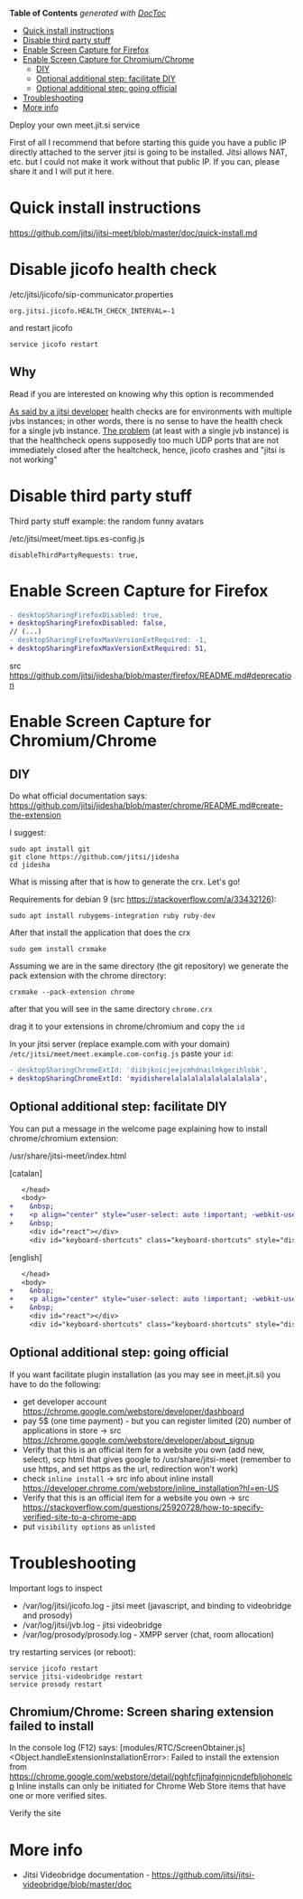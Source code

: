 <!-- START doctoc generated TOC please keep comment here to allow auto update -->
<!-- DON'T EDIT THIS SECTION, INSTEAD RE-RUN doctoc TO UPDATE -->
**Table of Contents**  *generated with [DocToc](https://github.com/thlorenz/doctoc)*

- [Quick install instructions](#quick-install-instructions)
- [Disable third party stuff](#disable-third-party-stuff)
- [Enable Screen Capture for Firefox](#enable-screen-capture-for-firefox)
- [Enable Screen Capture for Chromium/Chrome](#enable-screen-capture-for-chromiumchrome)
  - [DIY](#diy)
  - [Optional additional step: facilitate DIY](#optional-additional-step-facilitate-diy)
  - [Optional additional step: going official](#optional-additional-step-going-official)
- [Troubleshooting](#troubleshooting)
- [More info](#more-info)

<!-- END doctoc generated TOC please keep comment here to allow auto update -->

Deploy your own meet.jit.si service

First of all I recommend that before starting this guide you have a public IP directly attached to the server jitsi is going to be installed. Jitsi allows NAT, etc. but I could not make it work without that public IP. If you can, please share it and I will put it here.

# Quick install instructions

https://github.com/jitsi/jitsi-meet/blob/master/doc/quick-install.md

# Disable jicofo health check

/etc/jitsi/jicofo/sip-communicator.properties

    org.jitsi.jicofo.HEALTH_CHECK_INTERVAL=-1

and restart jicofo

    service jicofo restart

## Why

Read if you are interested on knowing why this option is recommended

[As said by a jitsi developer](https://github.com/jitsi/jitsi-meet/issues/2172#issuecomment-389589242) health checks are for environments with multiple jvbs instances; in other words, there is no sense to have the health check for a single jvb instance. [The problem](https://github.com/jitsi/jitsi-meet/issues/2172) (at least with a single jvb instance) is that the healthcheck opens supposedly too much UDP ports that are not immediately closed after the healtcheck, hence, jicofo crashes and "jitsi is not working"

# Disable third party stuff

Third party stuff example: the random funny avatars

/etc/jitsi/meet/meet.tips.es-config.js

    disableThirdPartyRequests: true,

# Enable Screen Capture for Firefox

```diff
- desktopSharingFirefoxDisabled: true,
+ desktopSharingFirefoxDisabled: false,
// (...)
- desktopSharingFirefoxMaxVersionExtRequired: -1,
+ desktopSharingFirefoxMaxVersionExtRequired: 51,
```

src https://github.com/jitsi/jidesha/blob/master/firefox/README.md#deprecation

# Enable Screen Capture for Chromium/Chrome

## DIY

Do what official documentation says: https://github.com/jitsi/jidesha/blob/master/chrome/README.md#create-the-extension

I suggest:

    sudo apt install git
    git clone https://github.com/jitsi/jidesha
    cd jidesha

What is missing after that is how to generate the crx. Let's go!

Requirements for debian 9 (src https://stackoverflow.com/a/33432126):

    sudo apt install rubygems-integration ruby ruby-dev

After that install the application that does the crx

    sudo gem install crxmake

Assuming we are in the same directory (the git repository) we generate the pack extension with the chrome directory:

    crxmake --pack-extension chrome

after that you will see in the same directory `chrome.crx`

drag it to your extensions in chrome/chromium and copy the `id`

In your jitsi server (replace example.com with your domain) `/etc/jitsi/meet/meet.example.com-config.js` paste your `id`:

```diff
- desktopSharingChromeExtId: 'diibjkoicjeejcmhdnailmkgecihlobk',
+ desktopSharingChromeExtId: 'myidisherelalalalalalalalalalala',
```

## Optional additional step: facilitate DIY

You can put a message in the welcome page explaining how to install chrome/chromium extension:

/usr/share/jitsi-meet/index.html

[catalan]

```diff
   </head>
   <body>
+    &nbsp;
+    <p align="center" style="user-select: auto !important; -webkit-user-select: auto !important;">Si utilitzes Chromium/Chrome cal descarregar un plugin per compartir pantalla <a href="https://meet.guifi.net/chrome.crx" target="_blank" style="user-select: auto !important; -webkit-user-select: auto !important;">aquí</a>. Després ves a <strong style="user-select: auto !important; -webkit-user-select: auto !important;">chrome://extensions</strong> i des d'allà arrastra el addon per instal·lar-lo</p>
+    &nbsp;
     <div id="react"></div>
     <div id="keyboard-shortcuts" class="keyboard-shortcuts" style="display:none;">
```

[english]

```diff
   </head>
   <body>
+    &nbsp;
+    <p align="center" style="user-select: auto !important; -webkit-user-select: auto !important;">If you use Chromium/Chrome you have to download a plugin to share your screen <a href="https://meet.guifi.net/chrome.crx" target="_blank" style="user-select: auto !important; -webkit-user-select: auto !important;">here</a>. After that go to <strong style="user-select: auto !important; -webkit-user-select: auto !important;">chrome://extensions</strong> and drag there the addon to install it</p>
+    &nbsp;
     <div id="react"></div>
     <div id="keyboard-shortcuts" class="keyboard-shortcuts" style="display:none;">
```

## Optional additional step: going official

If you want facilitate plugin installation (as you may see in meet.jit.si) you have to do the following:

- get developer account https://chrome.google.com/webstore/developer/dashboard
- pay 5$ (one time payment) - but you can register limited (20) number of applications in store -> src https://chrome.google.com/webstore/developer/about_signup
- Verify that this is an official item for a website you own (add new, select), scp html that gives google to /usr/share/jitsi-meet (remember to use https, and set https as the url, redirection won't work)
- check `inline install` -> src info about inline install https://developer.chrome.com/webstore/inline_installation?hl=en-US
- Verify that this is an official item for a website you own -> src https://stackoverflow.com/questions/25920728/how-to-specify-verified-site-to-a-chrome-app
- put `visibility options` as `unlisted`

# Troubleshooting

Important logs to inspect

- /var/log/jitsi/jicofo.log - jitsi meet (javascript, and binding to videobridge and prosody)
- /var/log/jitsi/jvb.log - jitsi videobridge
- /var/log/prosody/prosody.log - XMPP server (chat, room allocation)

try restarting services (or reboot):

    service jicofo restart
    service jitsi-videobridge restart
    service prosody restart

## Chromium/Chrome: Screen sharing extension failed to install

In the console log (F12) says: [modules/RTC/ScreenObtainer.js] <Object.handleExtensionInstallationError>:  Failed to install the extension from https://chrome.google.com/webstore/detail/pghfcfjjnafginnjcndefbljohonelcp Inline installs can only be initiated for Chrome Web Store items that have one or more verified sites.

Verify the site

# More info

- Jitsi Videobridge documentation - https://github.com/jitsi/jitsi-videobridge/blob/master/doc
